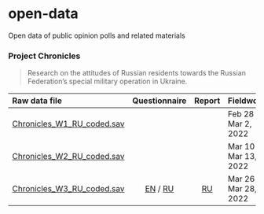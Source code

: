 # open-data
Open data of public opinion polls and related materials

### Project Chronicles

> Research on the attitudes of Russian residents towards the Russian Federation’s special military operation in Ukraine.

| Raw data file | Questionnaire | Report | Fieldwork | Source |
|:---|:---:|:---:|---|---|
| [Chronicles_W1_RU_coded.sav](data/chronicles/Chronicles_W1_RU_coded.sav) | | | Feb 28 - Mar 2, 2022 | [link](https://github.com/dorussianswantwar/research1) |
| [Chronicles_W2_RU_coded.sav](data/chronicles/Chronicles_W2_RU_coded.sav) | | | Mar 10 - Mar 13, 2022 | [link](https://github.com/dorussianswantwar/research1) |
| [Chronicles_W3_RU_coded.sav](data/chronicles/Chronicles_W3_RU_coded.sav) | [EN](data/chronicles/chronicles_w3_questionnaire_EN.pdf) / [RU](data/chronicles/chronicles_w3_questionnaire_RU.pdf) | [RU](data/chronicles/chronicles_w3_report_RU.pdf) | Mar 26 - Mar 28, 2022 | [link](https://github.com/dorussianswantwar/research1) |
